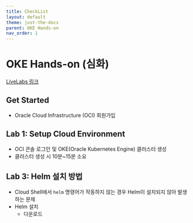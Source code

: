 ```yaml
---
title: CheckList
layout: default
theme: just-the-docs
parent: OKE Hands-on
nav_order: 1
---
```


# OKE Hands-on (심화)

[LiveLabs 링크](https://apexapps.oracle.com/pls/apex/r/dbpm/livelabs/run-workshop?p210_wid=3206&p210_wec=&session=4354810289205)

## Get Started
- Oracle Cloud Infrastructure (OCI) 회원가입

## Lab 1: Setup Cloud Environment
- OCI 콘솔 로그인 및 OKE(Oracle Kubernetes Engine) 클러스터 생성
- 클러스터 생성 시 10분~15분 소요

## Lab 3: Helm 설치 방법
- Cloud Shell에서 `helm` 명령어가 작동하지 않는 경우 Helm이 설치되지 않아 발생하는 문제
- Helm 설치
    - 다운로드